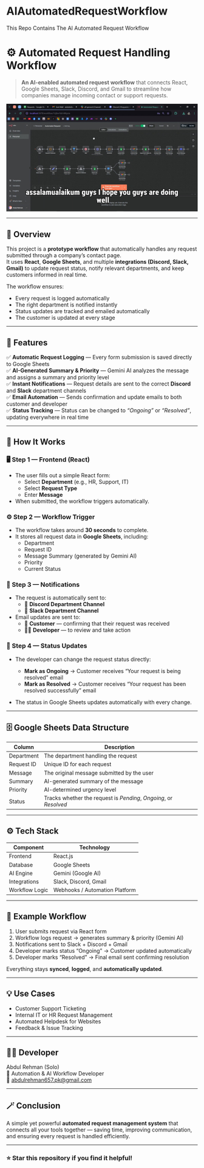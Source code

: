 # AIAutomatedRequestWorkflow

This Repo Contains The AI Automated Request Workflow

# ⚙️ Automated Request Handling Workflow

> **An AI-enabled automated request workflow** that connects React, Google Sheets, Slack, Discord, and Gmail to streamline how companies manage incoming contact or support requests.

[![Watch the demo video](https://github.com/abdulrehman657/AIAutomatedRequestWorkflow/blob/main/assets/thumb.jpg)](https://vimeo.com/1131601128?share=copy&fl=sv&fe=ci)


---

## 🧩 Overview

This project is a **prototype workflow** that automatically handles any request submitted through a company’s contact page.  
It uses **React**, **Google Sheets**, and multiple **integrations (Discord, Slack, Gmail)** to update request status, notify relevant departments, and keep customers informed in real time.

The workflow ensures:
- Every request is logged automatically  
- The right department is notified instantly  
- Status updates are tracked and emailed automatically  
- The customer is updated at every stage  

---

## 🚀 Features

✅ **Automatic Request Logging** — Every form submission is saved directly to Google Sheets  
✅ **AI-Generated Summary & Priority** — Gemini AI analyzes the message and assigns a summary and priority level  
✅ **Instant Notifications** — Request details are sent to the correct **Discord** and **Slack** department channels  
✅ **Email Automation** — Sends confirmation and update emails to both customer and developer  
✅ **Status Tracking** — Status can be changed to *“Ongoing”* or *“Resolved”*, updating everywhere in real time  

---

## 🧠 How It Works

### 🖥️ Step 1 — Frontend (React)
- The user fills out a simple React form:
  - Select **Department** (e.g., HR, Support, IT)
  - Select **Request Type**
  - Enter **Message**
- When submitted, the workflow triggers automatically.

### ⚙️ Step 2 — Workflow Trigger
- The workflow takes around **30 seconds** to complete.
- It stores all request data in **Google Sheets**, including:
  - Department  
  - Request ID  
  - Message Summary (generated by Gemini AI)  
  - Priority  
  - Current Status  

### 🧾 Step 3 — Notifications
- The request is automatically sent to:
  - 🧩 **Discord Department Channel**
  - 💬 **Slack Department Channel**
- Email updates are sent to:
  - 📩 **Customer** — confirming that their request was received  
  - 👨‍💻 **Developer** — to review and take action  

### 🔁 Step 4 — Status Updates
- The developer can change the request status directly:
  - **Mark as Ongoing** → Customer receives “Your request is being resolved” email  
  - **Mark as Resolved** → Customer receives “Your request has been resolved successfully” email  

- The status in Google Sheets updates automatically with every change.

---

## 🗄️ Google Sheets Data Structure

| Column | Description |
|--------|--------------|
| Department | The department handling the request |
| Request ID | Unique ID for each request |
| Message | The original message submitted by the user |
| Summary | AI-generated summary of the message |
| Priority | AI-determined urgency level |
| Status | Tracks whether the request is *Pending*, *Ongoing*, or *Resolved* |

---

## ⚙️ Tech Stack

| Component | Technology |
|------------|-------------|
| Frontend | React.js |
| Database | Google Sheets |
| AI Engine | Gemini (Google AI) |
| Integrations | Slack, Discord, Gmail |
| Workflow Logic | Webhooks / Automation Platform |

---

## 🧩 Example Workflow

1. User submits request via React form  
2. Workflow logs request → generates summary & priority (Gemini AI)  
3. Notifications sent to Slack + Discord + Gmail  
4. Developer marks status “Ongoing” → Customer updated automatically  
5. Developer marks “Resolved” → Final email sent confirming resolution  

Everything stays **synced**, **logged**, and **automatically updated**.

---

## 💡 Use Cases

- Customer Support Ticketing  
- Internal IT or HR Request Management  
- Automated Helpdesk for Websites  
- Feedback & Issue Tracking  

---

## 🧑‍💻 Developer

Abdul Rehman (Solo)  
💼 Automation & AI Workflow Developer  
📧 abdulrehman657.pk@gmail.com

---

## 🪄 Conclusion

A simple yet powerful **automated request management system** that connects all your tools together — saving time, improving communication, and ensuring every request is handled efficiently.

---

### ⭐ Star this repository if you find it helpful!
